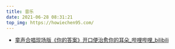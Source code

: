 ```yaml
---
title: 音乐
date: 2021-06-28 08:31:21
top_img: https://howiechen95.com/
---
```


- [童声合唱现场版《你的答案》开口便治愈你的耳朵_哔哩哔哩_bilibili](https://www.bilibili.com/video/BV17i4y1w7Ve?spm_id_from=333.999.0.0)